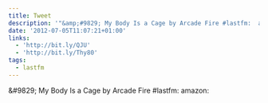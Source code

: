 ```yaml
---
title: Tweet
description: '"&amp;#9829; My Body Is a Cage by Arcade Fire #lastfm:  amazon: "'
date: '2012-07-05T11:07:21+01:00'
links:
  - 'http://bit.ly/QJU'
  - 'http://bit.ly/Thy80'
tags:
  - lastfm
---
```

&amp;#9829; My Body Is a Cage by Arcade Fire #lastfm:  amazon: 
